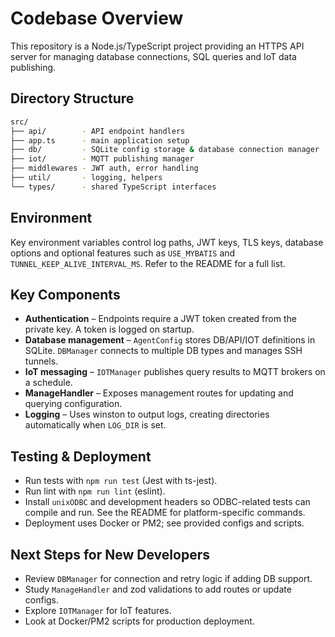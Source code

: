 # Codebase Overview

This repository is a Node.js/TypeScript project providing an HTTPS API server for managing database connections, SQL queries and IoT data publishing.

## Directory Structure

```bash
src/
├── api/        - API endpoint handlers
├── app.ts      - main application setup
├── db/         - SQLite config storage & database connection manager
├── iot/        - MQTT publishing manager
├── middlewares - JWT auth, error handling
├── util/       - logging, helpers
└── types/      - shared TypeScript interfaces
```

## Environment

Key environment variables control log paths, JWT keys, TLS keys, database options and optional features such as `USE_MYBATIS` and `TUNNEL_KEEP_ALIVE_INTERVAL_MS`. Refer to the README for a full list.

## Key Components

- **Authentication** – Endpoints require a JWT token created from the private key. A token is logged on startup.
- **Database management** – `AgentConfig` stores DB/API/IOT definitions in SQLite. `DBManager` connects to multiple DB types and manages SSH tunnels.
- **IoT messaging** – `IOTManager` publishes query results to MQTT brokers on a schedule.
- **ManageHandler** – Exposes management routes for updating and querying configuration.
- **Logging** – Uses winston to output logs, creating directories automatically when `LOG_DIR` is set.

## Testing & Deployment

- Run tests with `npm run test` (Jest with ts-jest).
- Run lint with `npm run lint` (eslint).
- Install `unixODBC` and development headers so ODBC-related tests can compile
  and run. See the README for platform-specific commands.
- Deployment uses Docker or PM2; see provided configs and scripts.

## Next Steps for New Developers

- Review `DBManager` for connection and retry logic if adding DB support.
- Study `ManageHandler` and zod validations to add routes or update configs.
- Explore `IOTManager` for IoT features.
- Look at Docker/PM2 scripts for production deployment.
